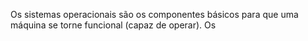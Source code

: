 Os sistemas operacionais são os componentes básicos para que uma máquina se torne funcional (capaz de operar). Os 